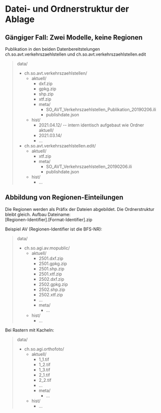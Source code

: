 # Datei- und Ordnerstruktur der Ablage

## Gängiger Fall: Zwei Modelle, keine Regionen

Publikation in den beiden Datenbereitstelungen ch.so.avt.verkehrszaehlstellen und ch.so.avt.verkehrszaehlstellen.edit

> data/
> * ch.so.avt.verkehrszaehlstellen/
>    * aktuell/
>      * dxf.zip
>      * gpkg.zip
>      * shp.zip
>      * xtf.zip
>      * meta/
>        * SO_AVT_Verkehrszaehlstellen_Publikation_20190206.ili
>        * publishdate.json      
>   * hist/
>     * 2021.04.12/ -- intern identisch aufgebaut wie Ordner aktuell/
>     * 2021.03.14/
>     * ...
> * ch.so.avt.verkehrszaehlstellen.edit/
>   * aktuell/
>       * xtf.zip
>       * meta/
>         * SO_AVT_Verkehrszaehlstellen_20190206.ili  
>         * publishdate.json      
>   * hist/
>     * ...

## Abbildung von Regionen-Einteilungen

Die Regionen werden als Präfix der Dateien abgebildet. Die Ordnerstruktur bleibt gleich. Aufbau Dateiname:   
\[Regionen-Identifier\].\[Format-Identifier\].zip

Beispiel AV (Regionen-Identifier ist die BFS-NR):

> data/
> * ch.so.agi.av.mopublic/
>   * aktuell/
>     * 2501.dxf.zip
>     * 2501.gpkg.zip
>     * 2501.shp.zip
>     * 2501.xtf.zip
>     * 2502.dxf.zip
>     * 2502.gpkg.zip
>     * 2502.shp.zip
>     * 2502.xtf.zip
>     * ...
>     * meta/
>       * ...    
>   * hist/
>     * ...

Bei Rastern mit Kacheln:

> data/
> * ch.so.agi.orthofoto/
>   * aktuell/
>     * 1_1.tif
>     * 1_2.tif
>     * 1_3.tif
>     * 2_1.tif
>     * 2_2.tif
>     * ...
>     * meta/
>       * ...    
>   * hist/
>     * ...
